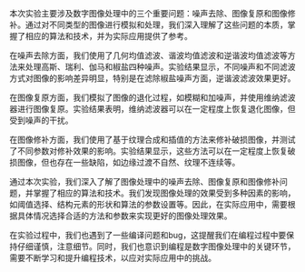 本次实验主要涉及数字图像处理中的三个重要问题：噪声去除、图像复原和图像修补。通过对不同类型的图像进行模拟和处理，我们深入理解了这些问题的本质，掌握了相应的算法和技术，并为实际应用提供了参考。

在噪声去除方面，我们使用了几何均值滤波、谐波均值滤波和逆谐波均值滤波等方法来处理高斯、瑞利、伽马和椒盐四种噪声。实验结果显示，不同噪声和不同滤波方式对图像的影响差异明显，特别是在滤除椒盐噪声方面，逆谐波滤波效果更好。

在图像复原方面，我们模拟了图像的退化过程，如模糊和加噪声，并使用维纳滤波器进行图像复原。实验结果表明，维纳滤波器可以在一定程度上恢复退化图像，但受到噪声的干扰。

在图像修补方面，我们使用了基于纹理合成和插值的方法来修补破损图像，并测试了不同参数对修补效果的影响。实验结果显示，这些方法可以在一定程度上恢复破损图像，但也存在一些缺陷，如边缘过渡不自然、纹理不连续等。

通过本次实验，我们深入了解了图像处理中的噪声去除、图像复原和图像修补问题，并掌握了相应的算法和技术。我们发现图像处理的效果受到多种因素的影响，如阈值选择、结构元素的形状和算法的参数设置等。因此，在实际应用中，需要根据具体情况选择合适的方法和参数来实现更好的图像处理效果。

在实验过程中，我们也遇到了一些编译问题和bug，这提醒我们在编程过程中要保持仔细谨慎，注意细节。同时，我们也意识到编程是数字图像处理中的关键环节，需要不断学习和提升编程技术，以应对实际应用中的挑战。